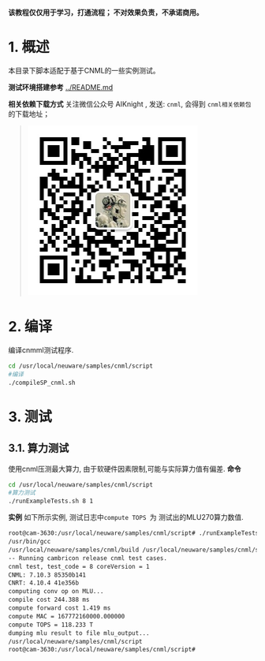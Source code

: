 
**该教程仅仅用于学习，打通流程； 不对效果负责，不承诺商用。**

# 1. 概述
本目录下脚本适配于基于CNML的一些实例测试。

**测试环境搭建参考** [../README.md](../README.md)

**相关依赖下载方式** 关注微信公众号 AIKnight , 发送: `cnml`, 会得到 `cnml相关依赖包`的下载地址；

>![](../../res/aiknight_wechat_344.jpg)

# 2. 编译
编译cnmml测试程序.
```bash
cd /usr/local/neuware/samples/cnml/script
#编译
./compileSP_cnml.sh
```

# 3. 测试
## 3.1. 算力测试
使用cnml压测最大算力, 由于软硬件因素限制,可能与实际算力值有偏差.
**命令**
```bash
cd /usr/local/neuware/samples/cnml/script
#算力测试
./runExampleTests.sh 8 1
```
**实例**
如下所示实例, 测试日志中`compute TOPS `为 测试出的MLU270算力数值.
```bash
root@cam-3630:/usr/local/neuware/samples/cnml/script# ./runExampleTests.sh 8 1
/usr/bin/gcc
/usr/local/neuware/samples/cnml/build /usr/local/neuware/samples/cnml/script
-- Running cambricon release cnml test cases.
cnml test, test_code = 8 coreVersion = 1
CNML: 7.10.3 85350b141
CNRT: 4.10.4 41e356b
computing conv op on MLU...
compile cost 244.388 ms
compute forward cost 1.419 ms
compute MAC = 167772160000.000000
compute TOPS = 118.233 T
dumping mlu result to file mlu_output...
/usr/local/neuware/samples/cnml/script
root@cam-3630:/usr/local/neuware/samples/cnml/script#
```
